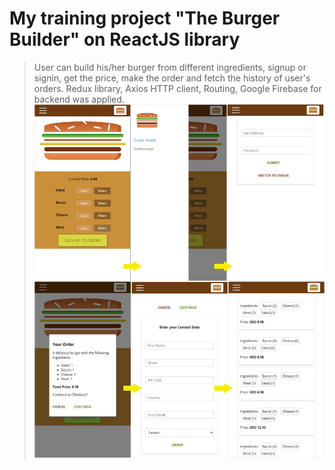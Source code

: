 # My training project "The Burger Builder" on ReactJS library

> User can build his/her burger from different ingredients, signup or signin, get the price, make the order and fetch the history of user's orders.
> Redux library, Axios HTTP client, Routing, Google Firebase for backend was applied.
> <img src="readmeImg.jpg">
